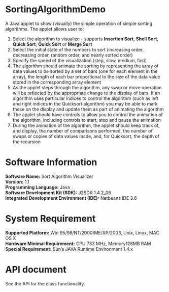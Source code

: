 # SortingAlgorithmDemo

A Java applet to show (visually) the simple operation of simple sorting algorithms. The applet allows user to:
  
1. Select the algorithm to visualize - supports <b>Insertion Sort</b>, <b>Shell Sort</b>, <b>Quick Sort</b>, <b>Quick Sort</b> or <b>Merge Sort</b>
2. Select the initial state of the numbers to sort (increasing order, decreasing order, random order, and nearly sorted order)
3. Specify the speed of the visualization (step, slow, medium, fast)
4. The algorithm should animate the sorting by representing the array of data values to be sorted by a set of bars (one for each element in the array), the length of each bar proportional to the size of the data value stored in the corresponding array element
5. As the applet steps through the algorithm, any swap or move operation will be reflected by the appropriate change to the display of bars. If an algorithm uses particular indices to control the algorithm (such as left and right indices in the Quicksort algorithm) you may be able to mark these on the display and update them as part of animating the algorithm
6. The applet should have controls to allow you to control the animation of the algorithm, including controls to start, stop and pause the animation
7. During the animation of the algorithm, the applet should keep track of, and display, the number of comparisons performed, the number of swaps or copies of data values made, and, for Quicksort, the depth of the recursion

# Software Information  

<b>Software Name:</b> Sort Algorithm Visualizer  
<b>Version:</b> 1.1  
<b>Programming Language:</b> Java  
<b>Software Development Kit (SDK):</b> J2SDK 1.4.2_06  
<b>Integrated Development Environment (IDE):</b> Netbeans IDE 3.6  

# System Requirement

<b>Supported Platform:</b> Win 95/98/NT/2000/ME/XP/2003, Unix, Linux, MAC OS X  
<b>Hardware Minimal Requirement:</b> CPU 733 MHz, Memory128MB RAM  
<b>Special Requirement:</b> Sun’s JAVA Runtime Environment 1.4.x  

# API document

See the API for the class functionality.

